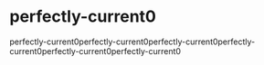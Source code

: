 # perfectly-current0
perfectly-current0perfectly-current0perfectly-current0perfectly-current0perfectly-current0perfectly-current0
